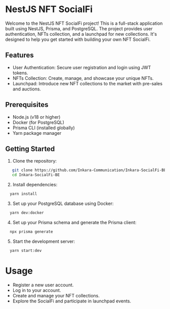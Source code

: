 # NestJS NFT SocialFi

Welcome to the NestJS NFT SocialFi project! This is a full-stack application built using NestJS, Prisma, and PostgreSQL. The project provides user authentication, NFTs collection, and a launchpad for new collections. It's designed to help you get started with building your own NFT SocialFi.

## Features

- User Authentication: Secure user registration and login using JWT tokens.
- NFTs Collection: Create, manage, and showcase your unique NFTs.
- Launchpad: Introduce new NFT collections to the market with pre-sales and auctions.

## Prerequisites

- Node.js (v18 or higher)
- Docker (for PostgreSQL)
- Prisma CLI (installed globally)
- Yarn package manager

## Getting Started

1. Clone the repository:

```sh
   git clone https://github.com/Inkara-Communication/Inkara-SocialFi-BE.git
   cd Inkara-SocialFi-BE
```

2. Install dependencies:

```sh
  yarn install
```

3. Set up your PostgreSQL database using Docker:

```sh
  yarn dev:docker 
```

4. Set up your Prisma schema and generate the Prisma client:

```sh
  npx prisma generate
```

5. Start the development server:

```sh
  yarn start:dev
```

# Usage

- Register a new user account.
- Log in to your account.
- Create and manage your NFT collections.
- Explore the SocialFi and participate in launchpad events.
